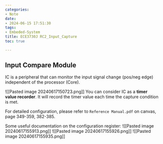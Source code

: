 ```yaml
---
categories:
- Note
date:
- 2024-06-15 17:51:30
tags:
- Embeded-System
title: ECE3730J RC2_Input_Capture
toc: true

---
```

## Input Compare Module

IC is a peripheral that can monitor the input signal change (pos/neg edge) independent of the processor (Core).

![[Pasted image 20240617150723.png]]
You can consider IC as a **timer value recorder**. It will record the timer value each time the capture condition is met.

For detailed configuration, please refer to `Reference Manual.pdf` on canvas, page 349-359, 382-385.

Some useful documentation on the configuration register:
![[Pasted image 20240617155913.png]]
![[Pasted image 20240617155926.png]]
![[Pasted image 20240617155935.png]]

